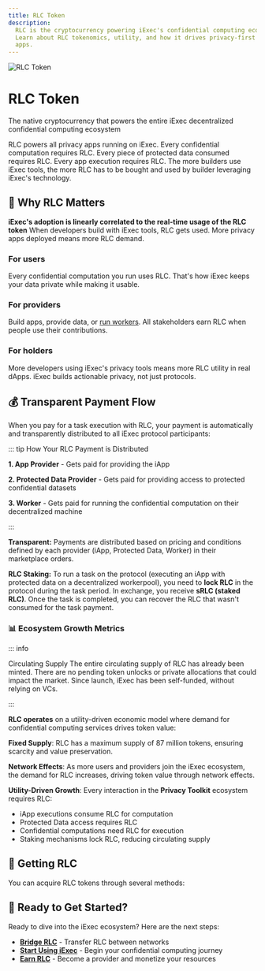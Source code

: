```yaml
---
title: RLC Token
description:
  RLC is the cryptocurrency powering iExec's confidential computing ecosystem.
  Learn about RLC tokenomics, utility, and how it drives privacy-first Web3
  apps.
---
```


<img :src="rlcWebp" alt="RLC Token" class="size-80 mx-auto mb-8" />

# RLC Token

The native cryptocurrency that powers the entire iExec decentralized
confidential computing ecosystem

RLC powers all privacy apps running on iExec. Every confidential computation
requires RLC. Every piece of protected data consumed requires RLC. Every app
execution requires RLC. The more builders use iExec tools, the more RLC has to
be bought and used by builder leveraging iExec's technology.

## 🎯 Why RLC Matters

**iExec's adoption is linearly correlated to the real-time usage of the RLC
token** When developers build with iExec tools, RLC gets used. More privacy apps
deployed means more RLC demand.

### For users

Every confidential computation you run uses RLC. That's how iExec keeps your
data private while making it usable.

### For providers

Build apps, provide data, or [run workers](/get-started/overview/workerpool).
All stakeholders earn RLC when people use their contributions.

### For holders

More developers using iExec's privacy tools means more RLC utility in real
dApps. iExec builds actionable privacy, not just protocols.

## 💰 Transparent Payment Flow

When you pay for a task execution with RLC, your payment is automatically and
transparently distributed to all iExec protocol participants:

::: tip How Your RLC Payment is Distributed

**1. App Provider** - Gets paid for providing the iApp

**2. Protected Data Provider** - Gets paid for providing access to protected
confidential datasets

**3. Worker** - Gets paid for running the confidential computation on their
decentralized machine

:::

**Transparent:** Payments are distributed based on pricing and conditions
defined by each provider (iApp, Protected Data, Worker) in their marketplace
orders.

**RLC Staking:** To run a task on the protocol (executing an iApp with protected
data on a decentralized workerpool), you need to **lock RLC** in the protocol
during the task period. In exchange, you receive **sRLC (staked RLC)**. Once the
task is completed, you can recover the RLC that wasn't consumed for the task
payment.

### 📊 Ecosystem Growth Metrics

::: info

Circulating Supply The entire circulating supply of RLC has already been minted.
There are no pending token unlocks or private allocations that could impact the
market. Since launch, iExec has been self-funded, without relying on VCs.

:::

**RLC operates** on a utility-driven economic model where demand for
confidential computing services drives token value:

**Fixed Supply**: RLC has a maximum supply of 87 million tokens, ensuring
scarcity and value preservation.

**Network Effects**: As more users and providers join the iExec ecosystem, the
demand for RLC increases, driving token value through network effects.

**Utility-Driven Growth**: Every interaction in the **Privacy Toolkit**
ecosystem requires RLC:

- iApp executions consume RLC for computation
- Protected Data access requires RLC
- Confidential computations need RLC for execution
- Staking mechanisms lock RLC, reducing circulating supply

## 🔄 Getting RLC

You can acquire RLC tokens through several methods:

<div class="grid grid-cols-1 md:grid-cols-2 gap-6 my-8">
  <FeatureCard
    title="Centralized Exchanges"
    :features="[
      { text: 'View all available CEX on CoinMarketCap', link: 'https://coinmarketcap.com/fr/currencies/rlc/' },
      'High liquidity markets',
      'Fiat to RLC purchase options'
    ]"
  />
  
  <FeatureCard
    title="Decentralized Exchanges"
    :features="[
      { text: 'ETH: RLC/ETH on Uniswap', link: 'https://app.uniswap.org/explore/pools/ethereum/0x56Ea002B411FD5887E55329852D5777EcB170713' },
      'ARB: RLC/ETH (coming soon)',
      'High liquidity DEX trading'
    ]"
  />
  
  <FeatureCard
    title="Cross-Chain Bridging"
    :features="[
      'Bellecour Bridge',
      'Stargate Bridge (Arbitrum)',
    ]"
  />
  
  <FeatureCard
    title="Earn RLC"
    :features="[
      'Develop confidential apps',
      'Monetize protected datasets',
      'Become a compute provider',
    ]"
  />
</div>

## 🚀 Ready to Get Started?

Ready to dive into the iExec ecosystem? Here are the next steps:

- **[Bridge RLC](/get-started/tooling-and-explorers/bridge)** - Transfer RLC
  between networks
- **[Start Using iExec](/get-started/quick-start)** - Begin your confidential
  computing journey
- **[Earn RLC](/guides/manage-data/manage-access)** - Become a provider and
  monetize your resources

<script setup>
import FeatureCard from '@/components/FeatureCard.vue';

// Assets
import rlcWebp from '@/assets/rlc/rlc.webp';
</script>
